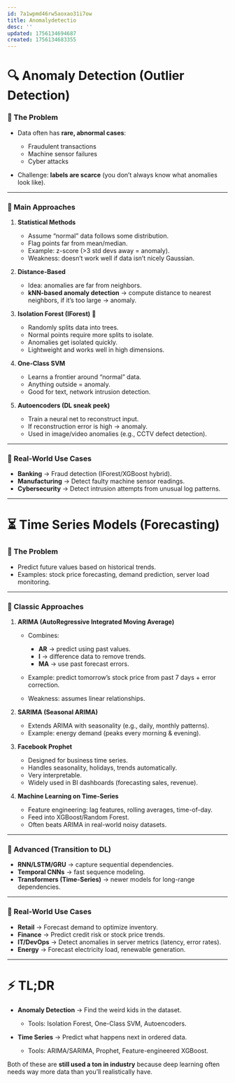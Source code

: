```yaml
---
id: 7a1wpmd46rw5aoxao31i7ow
title: Anomalydetectio
desc: ''
updated: 1756134694687
created: 1756134683355
---
```


# 🔍 Anomaly Detection (Outlier Detection)

### 🔹 The Problem

* Data often has **rare, abnormal cases**:

  * Fraudulent transactions
  * Machine sensor failures
  * Cyber attacks
* Challenge: **labels are scarce** (you don’t always know what anomalies look like).

---

### 🔹 Main Approaches

1. **Statistical Methods**

   * Assume “normal” data follows some distribution.
   * Flag points far from mean/median.
   * Example: z-score (>3 std devs away = anomaly).
   * Weakness: doesn’t work well if data isn’t nicely Gaussian.

2. **Distance-Based**

   * Idea: anomalies are far from neighbors.
   * **kNN-based anomaly detection** → compute distance to nearest neighbors, if it’s too large → anomaly.

3. **Isolation Forest (IForest)** 🌲

   * Randomly splits data into trees.
   * Normal points require more splits to isolate.
   * Anomalies get isolated quickly.
   * Lightweight and works well in high dimensions.

4. **One-Class SVM**

   * Learns a frontier around “normal” data.
   * Anything outside = anomaly.
   * Good for text, network intrusion detection.

5. **Autoencoders (DL sneak peek)**

   * Train a neural net to reconstruct input.
   * If reconstruction error is high → anomaly.
   * Used in image/video anomalies (e.g., CCTV defect detection).

---

### 🔹 Real-World Use Cases

* **Banking** → Fraud detection (IForest/XGBoost hybrid).
* **Manufacturing** → Detect faulty machine sensor readings.
* **Cybersecurity** → Detect intrusion attempts from unusual log patterns.

---

# ⏳ Time Series Models (Forecasting)

### 🔹 The Problem

* Predict future values based on historical trends.
* Examples: stock price forecasting, demand prediction, server load monitoring.

---

### 🔹 Classic Approaches

1. **ARIMA (AutoRegressive Integrated Moving Average)**

   * Combines:

     * **AR** → predict using past values.
     * **I** → difference data to remove trends.
     * **MA** → use past forecast errors.
   * Example: predict tomorrow’s stock price from past 7 days + error correction.
   * Weakness: assumes linear relationships.

2. **SARIMA (Seasonal ARIMA)**

   * Extends ARIMA with seasonality (e.g., daily, monthly patterns).
   * Example: energy demand (peaks every morning & evening).

3. **Facebook Prophet**

   * Designed for business time series.
   * Handles seasonality, holidays, trends automatically.
   * Very interpretable.
   * Widely used in BI dashboards (forecasting sales, revenue).

4. **Machine Learning on Time-Series**

   * Feature engineering: lag features, rolling averages, time-of-day.
   * Feed into XGBoost/Random Forest.
   * Often beats ARIMA in real-world noisy datasets.

---

### 🔹 Advanced (Transition to DL)

* **RNN/LSTM/GRU** → capture sequential dependencies.
* **Temporal CNNs** → fast sequence modeling.
* **Transformers (Time-Series)** → newer models for long-range dependencies.

---

### 🔹 Real-World Use Cases

* **Retail** → Forecast demand to optimize inventory.
* **Finance** → Predict credit risk or stock price trends.
* **IT/DevOps** → Detect anomalies in server metrics (latency, error rates).
* **Energy** → Forecast electricity load, renewable generation.

---

# ⚡ TL;DR

* **Anomaly Detection** → Find the weird kids in the dataset.

  * Tools: Isolation Forest, One-Class SVM, Autoencoders.
* **Time Series** → Predict what happens next in ordered data.

  * Tools: ARIMA/SARIMA, Prophet, Feature-engineered XGBoost.

Both of these are **still used a ton in industry** because deep learning often needs way more data than you’ll realistically have.

